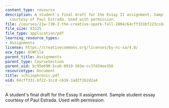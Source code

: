 ```yaml
---
content_type: resource
description: A student's final draft for the Essay II assignment. Sample student essay
  courtesy of Paul Estrada. Used with permission.
file: /courses/21w-730-2-the-creative-spark-fall-2004/64cff331bf223ccdc6161ad2f1b2d2a4_schizophrenic.pdf
file_size: 83125
file_type: application/pdf
learning_resource_types:
- Assignments
license: https://creativecommons.org/licenses/by-nc-sa/4.0/
ocw_type: OCWFile
parent_title: Assignments
parent_type: CourseSection
parent_uid: bc95e690-5ceb-0919-503e-cc37d34ee356
resourcetype: Document
title: schizophrenic.pdf
uid: 64cff331-bf22-3ccd-c616-1ad2f1b2d2a4
---
```

A student's final draft for the Essay II assignment. Sample student essay courtesy of Paul Estrada. Used with permission.